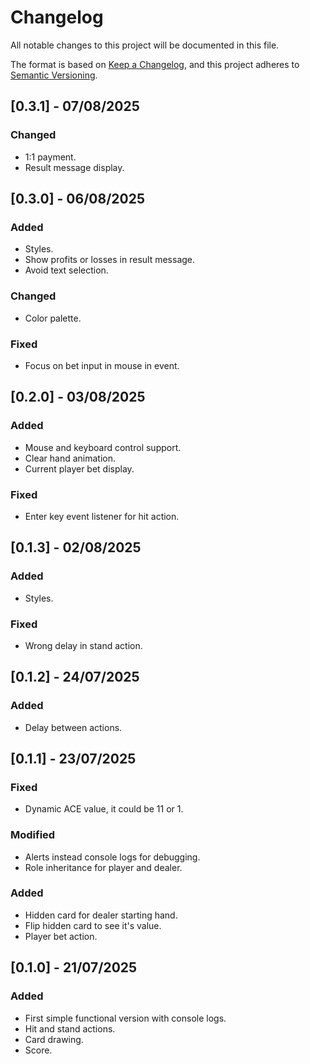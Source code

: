 # Changelog

All notable changes to this project will be documented in this file.

The format is based on [Keep a Changelog](https://keepachangelog.com/en/1.1.0/),
and this project adheres to [Semantic Versioning](https://semver.org/spec/v2.0.0.html).

## [0.3.1] - 07/08/2025

### Changed
- 1:1 payment.
- Result message display.

## [0.3.0] - 06/08/2025

### Added
- Styles.
- Show profits or losses in result message.
- Avoid text selection.

### Changed
- Color palette.

### Fixed
- Focus on bet input in mouse in event.

## [0.2.0] - 03/08/2025

### Added
- Mouse and keyboard control support.
- Clear hand animation.
- Current player bet display.

### Fixed
- Enter key event listener for hit action.

## [0.1.3] - 02/08/2025

### Added
- Styles.

### Fixed
- Wrong delay in stand action.

## [0.1.2] - 24/07/2025

### Added
- Delay between actions.

## [0.1.1] - 23/07/2025

### Fixed
- Dynamic ACE value, it could be 11 or 1.

### Modified
- Alerts instead console logs for debugging.
- Role inheritance for player and dealer.

### Added
- Hidden card for dealer starting hand.
- Flip hidden card to see it's value.
- Player bet action.

## [0.1.0] - 21/07/2025

### Added
- First simple functional version with console logs.
- Hit and stand actions.
- Card drawing.
- Score.